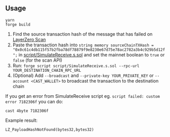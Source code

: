 ## Usage

```shell
yarn
forge build
```

1. Find the source transaction hash of the message that has failed on [LayerZero Scan](https://layerzeroscan.com)
2. Paste the transaction hash into `string memory sourceChainTXHash = "0x0c61c4db115f57b2fba78df78879f9e8230e67d75e78ac2782a3b4c929b5d12f";` in [script/SimulateReceive.s.sol](./script/SimulateReceive.s.sol) and set the mainnet boolean to `true` or `false` (for the scan API)
4. Run: `forge script script/SimulateReceive.s.sol --rpc-url YOUR_DESTINATION_CHAIN_RPC_URL`
5. (Optional) Add `--broadcast` and `--private-key YOUR_PRIVATE_KEY` or `--account <CAST_WALLET>` to broadcast the transaction to the destination chain

If you get an error from SimulateReceive script eg. `script failed: custom error 7182306f` you can do:

```
cast 4byte 7182306f
```

Example result:
```
LZ_PayloadHashNotFound(bytes32,bytes32)
```